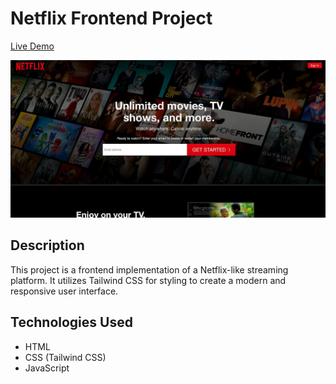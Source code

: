 # Netflix Frontend Project

[Live Demo](https://your-live-demo-url.com)

![Netflix Frontend](https://github.com/Virendra9824/Netflix-Frontend-Project/blob/main/images/thumbnail.jpeg)

## Description

This project is a frontend implementation of a Netflix-like streaming platform. It utilizes Tailwind CSS for styling to create a modern and responsive user interface.

## Technologies Used

- HTML
- CSS (Tailwind CSS)
- JavaScript
